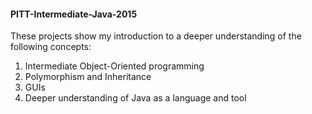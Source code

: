 #### PITT-Intermediate-Java-2015
These projects show my introduction to a deeper understanding of the following concepts:
1. Intermediate Object-Oriented programming
2. Polymorphism and Inheritance 
3. GUIs
4. Deeper understanding of Java as a language and tool
